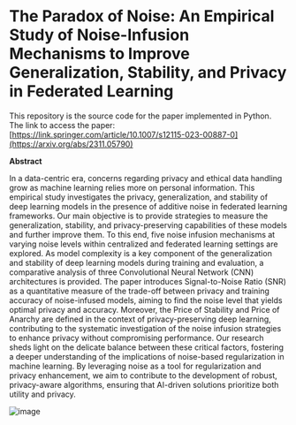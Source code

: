 # The Paradox of Noise: An Empirical Study of Noise-Infusion Mechanisms to Improve Generalization, Stability, and Privacy in Federated Learning

This repository is the source code for the paper implemented in Python. 
The link to access the paper: [https://link.springer.com/article/10.1007/s12115-023-00887-0](https://arxiv.org/abs/2311.05790)

**Abstract**


In a data-centric era, concerns regarding privacy and ethical data handling grow as machine learning relies more on personal information. This empirical study investigates the privacy, generalization, and stability of deep learning models in the presence of additive noise in federated learning frameworks. Our main objective is to provide strategies to measure the generalization, stability, and privacy-preserving capabilities of these models and further improve them. To this end, five noise infusion mechanisms at varying noise levels within centralized and federated learning settings are explored. As model complexity is a key component of the generalization and stability of deep learning models during training and evaluation, a comparative analysis of three Convolutional Neural Network (CNN) architectures is provided. The paper introduces Signal-to-Noise Ratio (SNR) as a quantitative measure of the trade-off between privacy and training accuracy of noise-infused models, aiming to find the noise level that yields optimal privacy and accuracy. Moreover, the Price of Stability and Price of Anarchy are defined in the context of privacy-preserving deep learning, contributing to the systematic investigation of the noise infusion strategies to enhance privacy without compromising performance. Our research sheds light on the delicate balance between these critical factors, fostering a deeper understanding of the implications of noise-based regularization in machine learning. By leveraging noise as a tool for regularization and privacy enhancement, we aim to contribute to the development of robust, privacy-aware algorithms, ensuring that AI-driven solutions prioritize both utility and privacy.

![image](https://github.com/user-attachments/assets/5328a037-330b-46d0-8ee5-4f3c2b4c9a3d)

